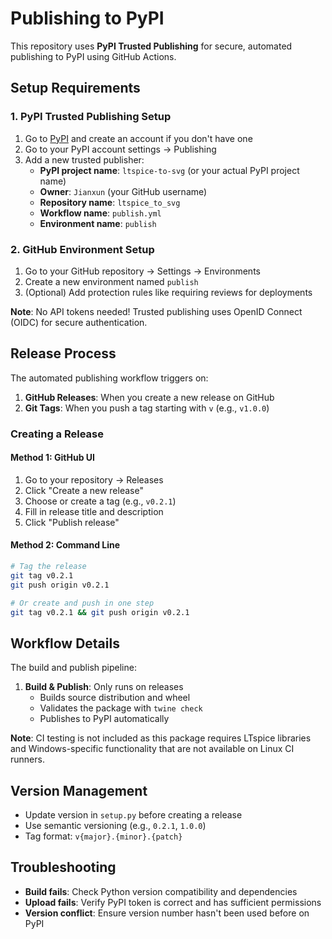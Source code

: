 # Publishing to PyPI

This repository uses **PyPI Trusted Publishing** for secure, automated publishing to PyPI using GitHub Actions.

## Setup Requirements

### 1. PyPI Trusted Publishing Setup
1. Go to [PyPI](https://pypi.org) and create an account if you don't have one
2. Go to your PyPI account settings → Publishing
3. Add a new trusted publisher:
   - **PyPI project name**: `ltspice-to-svg` (or your actual PyPI project name)
   - **Owner**: `Jianxun` (your GitHub username)
   - **Repository name**: `ltspice_to_svg`
   - **Workflow name**: `publish.yml`
   - **Environment name**: `publish`

### 2. GitHub Environment Setup
1. Go to your GitHub repository → Settings → Environments
2. Create a new environment named `publish`
3. (Optional) Add protection rules like requiring reviews for deployments

**Note**: No API tokens needed! Trusted publishing uses OpenID Connect (OIDC) for secure authentication.

## Release Process

The automated publishing workflow triggers on:

1. **GitHub Releases**: When you create a new release on GitHub
2. **Git Tags**: When you push a tag starting with `v` (e.g., `v1.0.0`)

### Creating a Release

#### Method 1: GitHub UI
1. Go to your repository → Releases
2. Click "Create a new release"
3. Choose or create a tag (e.g., `v0.2.1`)
4. Fill in release title and description
5. Click "Publish release"

#### Method 2: Command Line
```bash
# Tag the release
git tag v0.2.1
git push origin v0.2.1

# Or create and push in one step
git tag v0.2.1 && git push origin v0.2.1
```

## Workflow Details

The build and publish pipeline:

1. **Build & Publish**: Only runs on releases
   - Builds source distribution and wheel
   - Validates the package with `twine check`
   - Publishes to PyPI automatically

**Note**: CI testing is not included as this package requires LTspice libraries and Windows-specific functionality that are not available on Linux CI runners.

## Version Management

- Update version in `setup.py` before creating a release
- Use semantic versioning (e.g., `0.2.1`, `1.0.0`)
- Tag format: `v{major}.{minor}.{patch}`

## Troubleshooting

- **Build fails**: Check Python version compatibility and dependencies
- **Upload fails**: Verify PyPI token is correct and has sufficient permissions
- **Version conflict**: Ensure version number hasn't been used before on PyPI